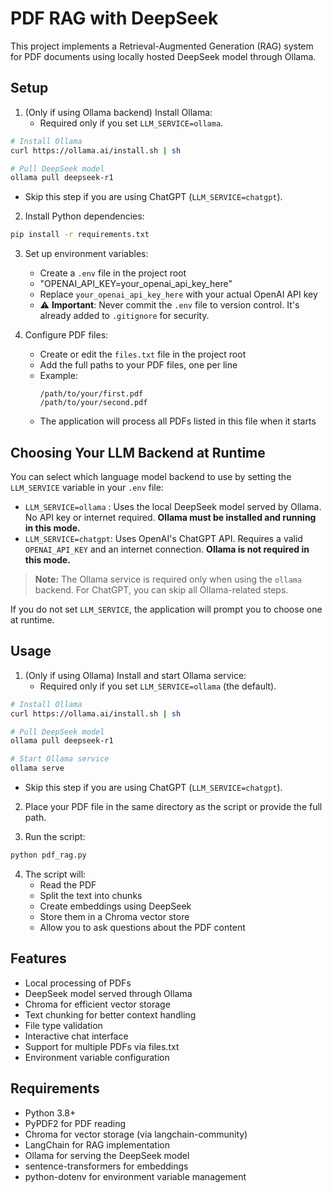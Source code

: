 # PDF RAG with DeepSeek

This project implements a Retrieval-Augmented Generation (RAG) system for PDF documents using locally hosted DeepSeek model through Ollama.

## Setup

1. (Only if using Ollama backend) Install Ollama:
   - Required only if you set `LLM_SERVICE=ollama`.
```bash
# Install Ollama
curl https://ollama.ai/install.sh | sh

# Pull DeepSeek model
ollama pull deepseek-r1
```
   - Skip this step if you are using ChatGPT (`LLM_SERVICE=chatgpt`).

2. Install Python dependencies:
```bash
pip install -r requirements.txt
```

3. Set up environment variables:
   - Create a `.env` file in the project root
   - "OPENAI_API_KEY=your_openai_api_key_here"
   - Replace `your_openai_api_key_here` with your actual OpenAI API key
   - ⚠️ **Important**: Never commit the `.env` file to version control. It's already added to `.gitignore` for security.

4. Configure PDF files:
   - Create or edit the `files.txt` file in the project root
   - Add the full paths to your PDF files, one per line
   - Example:
     ```
     /path/to/your/first.pdf
     /path/to/your/second.pdf
     ```
   - The application will process all PDFs listed in this file when it starts

## Choosing Your LLM Backend at Runtime

You can select which language model backend to use by setting the `LLM_SERVICE` variable in your `.env` file:

- `LLM_SERVICE=ollama` : Uses the local DeepSeek model served by Ollama. No API key or internet required. **Ollama must be installed and running in this mode.**
- `LLM_SERVICE=chatgpt`: Uses OpenAI's ChatGPT API. Requires a valid `OPENAI_API_KEY` and an internet connection. **Ollama is not required in this mode.**

> **Note:** The Ollama service is required only when using the `ollama` backend. For ChatGPT, you can skip all Ollama-related steps.

If you do not set `LLM_SERVICE`, the application will prompt you to choose one at runtime.

## Usage

1. (Only if using Ollama) Install and start Ollama service:
   - Required only if you set `LLM_SERVICE=ollama` (the default).
```bash
# Install Ollama
curl https://ollama.ai/install.sh | sh

# Pull DeepSeek model
ollama pull deepseek-r1

# Start Ollama service
ollama serve
```
   - Skip this step if you are using ChatGPT (`LLM_SERVICE=chatgpt`).

2. Place your PDF file in the same directory as the script or provide the full path.

3. Run the script:
```bash
python pdf_rag.py
```

4. The script will:
   - Read the PDF
   - Split the text into chunks
   - Create embeddings using DeepSeek
   - Store them in a Chroma vector store
   - Allow you to ask questions about the PDF content

## Features

- Local processing of PDFs
- DeepSeek model served through Ollama
- Chroma for efficient vector storage
- Text chunking for better context handling
- File type validation
- Interactive chat interface
- Support for multiple PDFs via files.txt
- Environment variable configuration

## Requirements

- Python 3.8+
- PyPDF2 for PDF reading
- Chroma for vector storage (via langchain-community)
- LangChain for RAG implementation
- Ollama for serving the DeepSeek model
- sentence-transformers for embeddings
- python-dotenv for environment variable management
